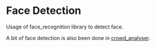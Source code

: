 # Face Detection
Usage of face_recognition library to detect face.

A bit of face detection is also been done in [crowd_analyser](https://github.com/IDKSAM27/crowd-analyser). 
